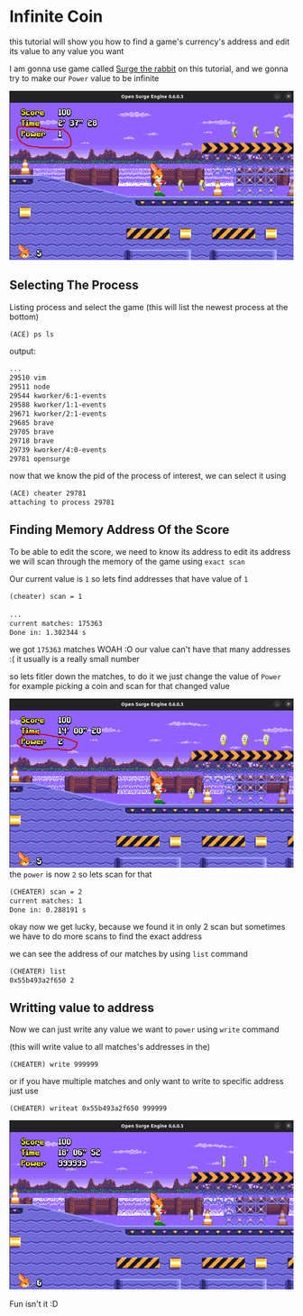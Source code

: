 # Infinite Coin 

this tutorial will show you how to find a game's currency's address
and edit its value to any value you want

I am gonna use game called [Surge the rabbit](https://opensurge2d.org/)
on this tutorial, and we gonna try to make our `Power` value 
to be infinite


![](./1.png)



## Selecting The Process

Listing process and select the game 
(this will list the newest process at the bottom)
```
(ACE) ps ls
```

output:
```
...
29510 vim
29511 node
29544 kworker/6:1-events
29588 kworker/1:1-events
29671 kworker/2:1-events
29685 brave
29705 brave
29718 brave
29739 kworker/4:0-events
29781 opensurge
```
now that we know the pid of the process of interest,
we can select it using 

```
(ACE) cheater 29781
attaching to process 29781
```

## Finding Memory Address Of the Score
To be able to edit the score, we need to know its address
to edit its address we will scan through the memory of
the game using `exact scan`

Our current value is `1` so lets find addresses that have value of 
`1`

```
(cheater) scan = 1

...
current matches: 175363
Done in: 1.302344 s
```

we got `175363` matches WOAH :O
our value can't have that many addresses :(
it usually is a really small number

so lets fitler down the matches, to do it
we just change the value of `Power` for example 
picking a coin and scan for that changed value

![](./2.png)
the `power` is now `2` so lets scan for that

```
(CHEATER) scan = 2
current matches: 1
Done in: 0.288191 s
```

okay now we get lucky, because we found it in only 2 scan
but sometimes we have to do more scans to find the exact address

we can see the address of our matches by using `list` command

```
(CHEATER) list
0x55b493a2f650 2
```

## Writting value to address

Now we can just write any value we want to `power`
using `write` command

(this will write value to all matches's addresses in the)
```
(CHEATER) write 999999
```


or if you have multiple matches and only want to write to specific
address just use
```
(CHEATER) writeat 0x55b493a2f650 999999
```

![](./3.png)

Fun isn't it :D






